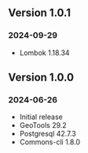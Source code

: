 ## Version 1.0.1
### 2024-09-29
- Lombok 1.18.34

## Version 1.0.0
### 2024-06-26
- Initial release
- GeoTools 29.2
- Postgresql 42.7.3
- Commons-cli 1.8.0